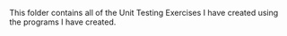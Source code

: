 This folder contains all of the Unit Testing Exercises I have created using the programs I have created. 
